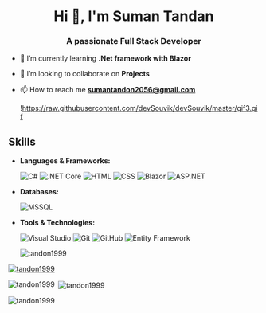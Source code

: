 <h1 align="center">Hi 👋, I'm Suman Tandan</h1>
<h3 align="center">A passionate Full Stack Developer</h3>




- 🌱 I’m currently learning **.Net framework with Blazor**

- 👯 I’m looking to collaborate on **Projects**

- 📫 How to reach me **sumantandon2056@gmail.com**

  !https://raw.githubusercontent.com/devSouvik/devSouvik/master/gif3.gif

## Skills

- **Languages & Frameworks:**

  ![C#](https://img.shields.io/badge/C%23-239120?style=for-the-badge&logo=c-sharp&logoColor=white)
  ![.NET Core](https://img.shields.io/badge/.NET_Core-512BD4?style=for-the-badge&logo=dotnet&logoColor=white)
  ![HTML](https://img.shields.io/badge/HTML-E34F26?style=for-the-badge&logo=html5&logoColor=white)
  ![CSS](https://img.shields.io/badge/CSS-1572B6?style=for-the-badge&logo=css3&logoColor=white)
  ![Blazor](https://img.shields.io/badge/Blazor-512BD4?style=for-the-badge&logo=blazor&logoColor=white)
  ![ASP.NET](https://img.shields.io/badge/ASP.NET-512BD4?style=for-the-badge&logo=dotnet&logoColor=white)

- **Databases:**

  ![MSSQL](https://img.shields.io/badge/MSSQL-CC2927?style=for-the-badge&logo=microsoft-sql-server&logoColor=white)

- **Tools & Technologies:**

  ![Visual Studio](https://img.shields.io/badge/Visual_Studio-5C2D91?style=for-the-badge&logo=visual%20studio&logoColor=white)
  ![Git](https://img.shields.io/badge/Git-F05032?style=for-the-badge&logo=git&logoColor=white)
  ![GitHub](https://img.shields.io/badge/GitHub-181717?style=for-the-badge&logo=github&logoColor=white)
  ![Entity Framework](https://img.shields.io/badge/Entity_Framework-512BD4?style=for-the-badge&logo=dotnet&logoColor=white)


  <p align="left"> <img src="https://komarev.com/ghpvc/?username=tandon1999&label=Profile%20views&color=0e75b6&style=flat" alt="tandon1999" /> </p>

<p align="left"> <a href="https://github.com/ryo-ma/github-profile-trophy"><img src="https://github-profile-trophy.vercel.app/?username=tandon1999" alt="tandon1999" /></a> </p>

<p><img align="left" src="https://github-readme-stats.vercel.app/api/top-langs?username=tandon1999&show_icons=true&locale=en&layout=compact" alt="tandon1999" /></p>

<p>&nbsp;<img align="center" src="https://github-readme-stats.vercel.app/api?username=tandon1999&show_icons=true&locale=en" alt="tandon1999" /></p>

<p><img align="center" src="https://github-readme-streak-stats.herokuapp.com/?user=tandon1999&" alt="tandon1999" /></p>
